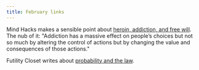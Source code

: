 ```yaml
---
title: February links
---
```


Mind Hacks makes a sensible point about
[heroin, addiction, and free will](http://mindhacks.com/2014/02/06/heroin-addiction-and-free-will/).
The nub of it: "Addiction has a massive effect on people’s choices but not so
much by altering the control of actions but by changing the value and
consequences of those actions."

Futility Closet writes about
[probability and the law](http://www.futilitycloset.com/2014/02/12/justice-confused/).

